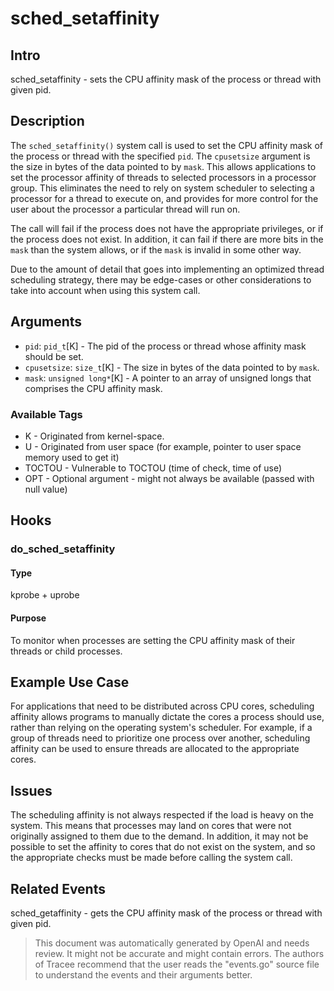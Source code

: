
# sched_setaffinity

## Intro
sched_setaffinity - sets the CPU affinity mask of the process or thread with given pid.

## Description
The `sched_setaffinity()` system call is used to set the CPU affinity mask of the
process or thread with the specified `pid`.  The `cpusetsize` argument is the size
in bytes of the data pointed to by `mask`.  This allows applications to set the
processor affinity of threads to selected processors in a processor group.  This
eliminates the need to rely on system scheduler to selecting a processor for a
thread to execute on, and provides for more control for the user about the processor
a particular thread will run on.

The call will fail if the process does not have the appropriate privileges, or
if the process does not exist.  In addition, it can fail if there are more bits
in the `mask` than the system allows, or if the `mask` is invalid in some other
way. 

Due to the amount of detail that goes into implementing an optimized thread scheduling
strategy, there may be edge-cases or other considerations to take into account when
using this system call.

## Arguments
* `pid`: `pid_t`[K] - The pid of the process or thread whose affinity mask should be set.
* `cpusetsize`: `size_t`[K] - The size in bytes of the data pointed to by `mask`.
* `mask`: `unsigned long*`[K] - A pointer to an array of unsigned longs that comprises the CPU affinity mask.

### Available Tags
* K - Originated from kernel-space.
* U - Originated from user space (for example, pointer to user space memory used to get it)
* TOCTOU - Vulnerable to TOCTOU (time of check, time of use)
* OPT - Optional argument - might not always be available (passed with null value)

## Hooks
### do_sched_setaffinity
#### Type
kprobe + uprobe
#### Purpose
To monitor when processes are setting the CPU affinity mask of their threads or child processes.

## Example Use Case
For applications that need to be distributed across CPU cores, scheduling affinity allows programs to manually dictate the cores a process should use, rather than relying on the operating system's scheduler. For example, if a group of threads need to prioritize one process over another, scheduling affinity can be used to ensure threads are allocated to the appropriate cores.

## Issues
The scheduling affinity is not always respected if the load is heavy on the system. This means that processes may land on cores that were not originally assigned to them due to the demand. In addition, it may not be possible to set the affinity to cores that do not exist on the system, and so the appropriate checks must be made before calling the system call.

## Related Events
sched_getaffinity - gets the CPU affinity mask of the process or thread with given pid.

> This document was automatically generated by OpenAI and needs review. It might
> not be accurate and might contain errors. The authors of Tracee recommend that
> the user reads the "events.go" source file to understand the events and their
> arguments better.
